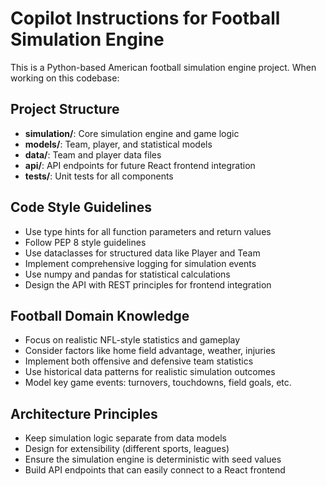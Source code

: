 # Copilot Instructions for Football Simulation Engine

<!-- Use this file to provide workspace-specific custom instructions to Copilot. For more details, visit https://code.visualstudio.com/docs/copilot/copilot-customization#_use-a-githubcopilotinstructionsmd-file -->

This is a Python-based American football simulation engine project. When working on this codebase:

## Project Structure
- **simulation/**: Core simulation engine and game logic
- **models/**: Team, player, and statistical models
- **data/**: Team and player data files
- **api/**: API endpoints for future React frontend integration
- **tests/**: Unit tests for all components

## Code Style Guidelines
- Use type hints for all function parameters and return values
- Follow PEP 8 style guidelines
- Use dataclasses for structured data like Player and Team
- Implement comprehensive logging for simulation events
- Use numpy and pandas for statistical calculations
- Design the API with REST principles for frontend integration

## Football Domain Knowledge
- Focus on realistic NFL-style statistics and gameplay
- Consider factors like home field advantage, weather, injuries
- Implement both offensive and defensive team statistics
- Use historical data patterns for realistic simulation outcomes
- Model key game events: turnovers, touchdowns, field goals, etc.

## Architecture Principles
- Keep simulation logic separate from data models
- Design for extensibility (different sports, leagues)
- Ensure the simulation engine is deterministic with seed values
- Build API endpoints that can easily connect to a React frontend
